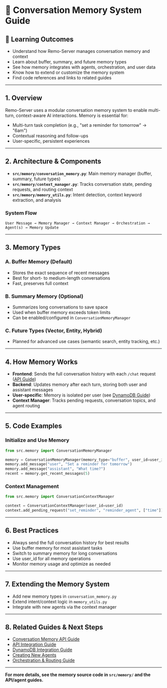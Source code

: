# 🧠 Conversation Memory System Guide

## 🎯 Learning Outcomes

- Understand how Remo-Server manages conversation memory and context
- Learn about buffer, summary, and future memory types
- See how memory integrates with agents, orchestration, and user data
- Know how to extend or customize the memory system
- Find code references and links to related guides

---

## 1. Overview

Remo-Server uses a modular conversation memory system to enable multi-turn, context-aware AI interactions. Memory is essential for:

- Multi-turn task completion (e.g., "set a reminder for tomorrow" → "6am")
- Contextual reasoning and follow-ups
- User-specific, persistent experiences

---

## 2. Architecture & Components

- **`src/memory/conversation_memory.py`**: Main memory manager (buffer, summary, future types)
- **`src/memory/context_manager.py`**: Tracks conversation state, pending requests, and routing context
- **`src/memory/memory_utils.py`**: Intent detection, context keyword extraction, and analysis

### System Flow

```
User Message → Memory Manager → Context Manager → Orchestration → Agent(s) → Memory Update
```

---

## 3. Memory Types

### A. Buffer Memory (Default)

- Stores the exact sequence of recent messages
- Best for short- to medium-length conversations
- Fast, preserves full context

### B. Summary Memory (Optional)

- Summarizes long conversations to save space
- Used when buffer memory exceeds token limits
- Can be enabled/configured in `ConversationMemoryManager`

### C. Future Types (Vector, Entity, Hybrid)

- Planned for advanced use cases (semantic search, entity tracking, etc.)

---

## 4. How Memory Works

- **Frontend**: Sends the full conversation history with each `/chat` request ([API Guide](./api_integration_guide.md))
- **Backend**: Updates memory after each turn, storing both user and assistant messages
- **User-specific**: Memory is isolated per user (see [DynamoDB Guide](./dynamodb_integration_guide.md))
- **Context Manager**: Tracks pending requests, conversation topics, and agent routing

---

## 5. Code Examples

### Initialize and Use Memory

```python
from src.memory import ConversationMemoryManager

memory = ConversationMemoryManager(memory_type="buffer", user_id=user_id)
memory.add_message("user", "Set a reminder for tomorrow")
memory.add_message("assistant", "What time?")
recent = memory.get_recent_messages(5)
```

### Context Management

```python
from src.memory import ConversationContextManager

context = ConversationContextManager(user_id=user_id)
context.add_pending_request("set_reminder", "reminder_agent", ["time"])
```

---

## 6. Best Practices

- Always send the full conversation history for best results
- Use buffer memory for most assistant tasks
- Switch to summary memory for long conversations
- Use user_id for all memory operations
- Monitor memory usage and optimize as needed

---

## 7. Extending the Memory System

- Add new memory types in `conversation_memory.py`
- Extend intent/context logic in `memory_utils.py`
- Integrate with new agents via the context manager

---

## 8. Related Guides & Next Steps

- [Conversation Memory API Guide](./conversation_memory_api_guide.md)
- [API Integration Guide](./api_integration_guide.md)
- [DynamoDB Integration Guide](./dynamodb_integration_guide.md)
- [Creating New Agents](./creating_new_agents.md)
- [Orchestration & Routing Guide](./orchestration_and_routing.md)

---

**For more details, see the memory source code in `src/memory/` and the API/agent guides.**
